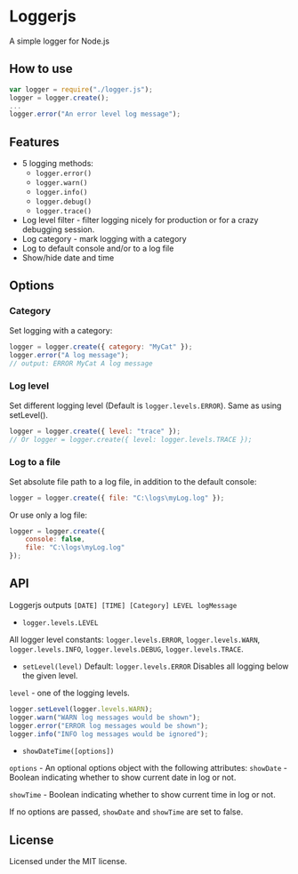 # Loggerjs
A simple logger for Node.js

## How to use
```javascript
var logger = require("./logger.js");
logger = logger.create();
...
logger.error("An error level log message");
```

## Features
* 5 logging methods:
	* `logger.error()`
	* `logger.warn()`
	* `logger.info()`
	* `logger.debug()`
	* `logger.trace()`
* Log level filter - filter logging nicely for production or for a crazy debugging session.
* Log category - mark logging with a category
* Log to default console and/or to a log file
* Show/hide date and time

## Options
### Category
Set logging with a category:
```javascript
logger = logger.create({ category: "MyCat" });
logger.error("A log message");
// output: ERROR MyCat A log message
```

### Log level
Set different logging level (Default is `logger.levels.ERROR`). Same as using setLevel().
```javascript
logger = logger.create({ level: "trace" });
// Or logger = logger.create({ level: logger.levels.TRACE });
```

### Log to a file
Set absolute file path to a log file, in addition to the default console:
```javascript
logger = logger.create({ file: "C:\logs\myLog.log" });
```
Or use only a log file:
```javascript
logger = logger.create({
	console: false,
	file: "C:\logs\myLog.log"
});
```

## API
Loggerjs outputs `[DATE] [TIME] [Category] LEVEL logMessage`

* `logger.levels.LEVEL`

All logger level constants:
`logger.levels.ERROR`, `logger.levels.WARN`, `logger.levels.INFO`, `logger.levels.DEBUG`, `logger.levels.TRACE`.

* `setLevel(level)` Default: `logger.levels.ERROR`
Disables all logging below the given level.

`level` - one of the logging levels.
```javascript
logger.setLevel(logger.levels.WARN);
logger.warn("WARN log messages would be shown");
logger.error("ERROR log messages would be shown");
logger.info("INFO log messages would be ignored");
```

* `showDateTime([options])`

`options` - An optional options object with the following attributes:
`showDate` - Boolean indicating whether to show current date in log or not.

`showTime` - Boolean indicating whether to show current time in log or not.

If no options are passed, `showDate` and `showTime` are set to false.

## License
Licensed under the MIT license.